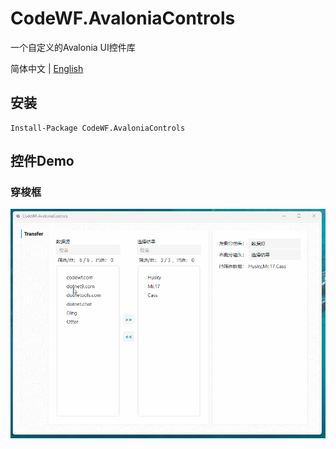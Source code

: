 ﻿# CodeWF.AvaloniaControls

一个自定义的Avalonia UI控件库

简体中文 | [English](README.MD)

## 安装

```shell
Install-Package CodeWF.AvaloniaControls
```

## 控件Demo

### 穿梭框

![](doc/Images/Transfer.gif)